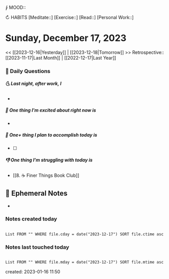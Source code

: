 ⨑ MOOD::

↻ HABITS
[Meditate::]
[Exercise::]
[Read::]
[Personal Work::]

# Sunday, December 17, 2023

<< [[2023-12-16|Yesterday]] | [[2023-12-18|Tomorrow]] >>
Retrospective:: [[2023-11-17|Last Month]] | [[2022-12-17|Last Year]]

### 📅 Daily Questions

##### 🌜 Last night, after work, I

-

##### 🙌 One thing I'm excited about right now is

-

##### 🚀 One+ thing I plan to accomplish today is

- [ ]

##### 👎 One thing I'm struggling with today is

- [[8. ☕️ Finer Things Book Club]]

## 📝 Ephemeral Notes

- 

### Notes created today

```dataview

List FROM "" WHERE file.cday = date("2023-12-17") SORT file.ctime asc

```

### Notes last touched today

```dataview

List FROM "" WHERE file.mday = date("2023-12-17") SORT file.mtime asc

```

created: 2023-01-16 11:50
